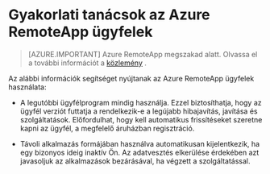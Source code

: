 
<properties
    pageTitle="Gyakorlati tanácsok Azure RemoteApp ügyfelek |} Microsoft Azure"
    description="Gyakorlati tanácsok a RemoteApp ügyfelek használatának ismertetése"
    services="remoteapp"
    documentationCenter=""
    authors="lizap"
    manager="mbaldwin" />

<tags
    ms.service="remoteapp"
    ms.workload="compute"
    ms.tgt_pltfrm="na"
    ms.devlang="na"
    ms.topic="article"
    ms.date="08/15/2016"
    ms.author="elizapo" />



# <a name="best-practices-for-azure-remoteapp-clients"></a>Gyakorlati tanácsok az Azure RemoteApp ügyfelek

> [AZURE.IMPORTANT]
> Azure RemoteApp megszakad alatt. Olvassa el a további információt a [közlemény](https://go.microsoft.com/fwlink/?linkid=821148) .

Az alábbi információk segítséget nyújtanak az Azure RemoteApp ügyfelek használata:

- A legutóbbi ügyfélprogram mindig használja. Ezzel biztosíthatja, hogy az ügyfél verziót futtatja a rendelkezik-e a legújabb hibajavítás, javítása és szolgáltatások. Előfordulhat, hogy kell automatikus frissítéseket szeretne kapni az ügyfél, a megfelelő áruházban regisztráció.

- Távoli alkalmazás formájában használva automatikusan kijelentkezik, ha egy bizonyos ideig inaktív Ön. Az adatvesztés elkerülése érdekében azt javasoljuk az alkalmazások bezárásával, ha végzett a szolgáltatással.
